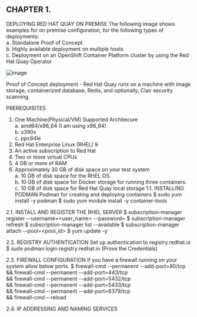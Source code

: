 ## CHAPTER 1. 
DEPLOYING RED HAT QUAY ON PREMISE
The following image shows examples for on premise configuration, for the following types of deployments:
<br/> a. Standalone Proof of Concept
<br/> b. Highly available deployment on multiple hosts
<br/> c. Deployment on an OpenShift Container Platform cluster by using the Red Hat Quay Operator


![image](https://github.com/user-attachments/assets/daa8aa66-6188-4730-9eac-93027494457b)

Proof of Concept deployment -
 Red Hat Quay runs on a machine with image storage, containerized database, Redis, and optionally, Clair security scanning.


PREREQUISITES
1. One Machine(Physical/VM)
   Supported Architecure
   <br/> a. amd64/x86_64  (I am using x86_64)
   <br/> b. s390x
   <br/> c. ppc64le 
2. Red Hat Enterprise Linux (RHEL) 9
3. An active subscription to Red Hat
4. Two or more virtual CPUs
5. 4 GB or more of RAM
6. Approximately 30 GB of disk space on your test system
   <br/>    a. 10 GB of disk space for the RHEL OS.
   <br/>    b. 10 GB of disk space for Docker storage for running three containers.
   <br/>    c. 10 GB of disk space for Red Hat Quay local storage
1.1. INSTALLING PODMAN
   Podman for creating and deploying containers
   $ sudo yum install -y podman
   $ sudo yum module install -y container-tools
   
2.1. INSTALL AND REGISTER THE RHEL SERVER
   $ subscription-manager register --username=<user_name> --password=<password>
   $ subscription-manager refresh
   $ subscription-manager list --available
   $ subscription-manager attach --pool=<pool_id>
   $ yum update -y
   
2.2. REGISTRY AUTHENTICATION
   Set up authentication to registry.redhat.io
   $ sudo podman login registry.redhat.io (Prove the Credentials)

2.3. FIREWALL CONFIGURATION
  If you have a firewall running on your system allow below ports.
  $ firewall-cmd --permanent --add-port=80/tcp \
    && firewall-cmd --permanent --add-port=443/tcp \
    && firewall-cmd --permanent --add-port=5432/tcp \
    && firewall-cmd --permanent --add-port=5433/tcp \
    && firewall-cmd --permanent --add-port=6379/tcp \
    && firewall-cmd --reload
    
2.4. IP ADDRESSING AND NAMING SERVICES

   
   
